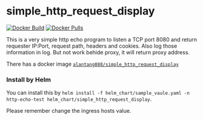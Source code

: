 # simple_http_request_display
[![Docker Build](https://img.shields.io/docker/build/alantang888/simple_http_request_display.svg)][docker-hub]
[![Docker Pulls](https://img.shields.io/docker/pulls/alantang888/simple_http_request_display.svg?maxAge=604800)][docker-hub]

This is a very simple http echo program to listen a TCP port 8080 and return requester IP:Port, request path, headers and cookies. Also log those information in log.
But not work behide proxy, it will return proxy address.

There has a docker image [`alantang888/simple_http_request_display`][docker-hub]

### Install by Helm
You can install this by `helm install -f helm_chart/sample_vaule.yaml -n http-echo-test helm_chart/simple_http_request_display`.

Please remember change the ingress hosts value.

[docker-hub]: https://hub.docker.com/r/alantang888/simple_http_request_display/
